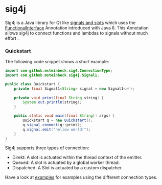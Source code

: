 # sig4j
Sig4j is a Java library for Qt like 
[signals and slots](http://doc.qt.io/qt-4.8/signalsandslots.html) which uses the
[FunctionalInterface](https://docs.oracle.com/javase/8/docs/api/java/lang/FunctionalInterface.html)
Annotation introduced with Java 8. This Annotation allows sig4j to connect
functions and lambdas to signals without much effort .

### Quickstart
The following code snippet shows a short example:
```java
import com.github.msteinbeck.sig4.ConnectionType;
import com.github.msteinbeck.sig4j.Signal1;

public class Quickstart {
    private final Signal1<String> signal = new Signal1<>();
    
    private void print(final String string) {
        System.out.println(string);
    }

    public static void main(final String[] args) {
        Quickstart q = new Quickstart();
        q.signal.connect(q::print);
        q.signal.emit("hellow world!");
    }
}
```

Sig4j supports three types of connection:
- Direkt: A slot is actuated within the thread context of the emitter.
- Queued: A slot is actuated by a global worker thread.
- Dispatched: A Slot is actuated by a custom dispatcher.

Have a look at [examples](https://github.com/msteinbeck/sig4j/tree/master/src/main/java/so/sig4j/example) for examples using the different connection types.
